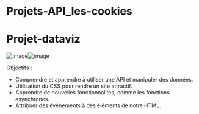 # Projets-API_les-cookies
# Projet-dataviz

![image](https://github.com/user-attachments/assets/0fbbd6a7-88a5-4228-aeb9-d7f28e1a4fd7)![image](https://github.com/user-attachments/assets/d84e6d63-7156-4c7e-982f-99566f9c3d16)



Objectifs :

* Comprendre et apprendre à utiliser une API et manipuler des données.
* Utilisation du CSS pour rendre un site attractif.
* Apprendre de nouvelles fonctionnalités, comme les fonctions asynchrones.
* Attribuer des évènements à des éléments de notre HTML.
